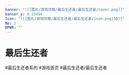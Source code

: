 ```yaml
---
banner: "![[图片/游戏攻略/最后生还者/最后生还者/cover.png]]"
banner_y: 0.23494
Icon: "![[图片/游戏攻略/最后生还者/最后生还者/icon.png|50]]"
No: 1
NPWR: ""
---
```

# 最后生还者



#最后生还者系列 #游戏首页 #最后生还者/最后生还者  